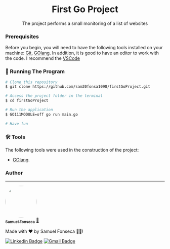 <h1 align="center">First Go Project</h1>
<p align="center">The project performs a small monitoring of a list of websites</p>

### Prerequisites

Before you begin, you will need to have the following tools installed on your machine:
[Git](https://git-scm.com), [GOlang](https://golang.org/). 
In addition, it is good to have an editor to work with the code. I recommend the [VSCode](https://code.visualstudio.com/)

### 🎲 Running The Program

```bash
# Clone this repository
$ git clone https://github.com/sam20fonsa1098/firstGoProject.git

# Access the project folder in the terminal
$ cd firstGoProject

# Run the application
$ GO111MODULE=off go run main.go

# Have fun
```
### 🛠 Tools

The following tools were used in the construction of the project:

- [GOlang](https://golang.org/).


### Author
---

<a href="https://scontent.fmao1-1.fna.fbcdn.net/v/t1.6435-1/s200x200/47679598_935385643252349_408996459854168064_n.jpg?_nc_cat=108&ccb=1-3&_nc_sid=7206a8&_nc_eui2=AeFx-vfucNiFef0hArTvfJymsnp9NX0grnGyen01fSCucVWfc18H03vBBG8VjyVm3aWUDo_VsTUcMF82j9VYi8k0&_nc_ohc=1Q_dU6b5ackAX-e2rBo&_nc_ht=scontent.fmao1-1.fna&tp=7&oh=78b9ef95d81fd22f73d2374622207fab&oe=60B693C1">
 <img style="border-radius: 50%;" src="https://scontent.fmao1-1.fna.fbcdn.net/v/t1.6435-1/s200x200/47679598_935385643252349_408996459854168064_n.jpg?_nc_cat=108&ccb=1-3&_nc_sid=7206a8&_nc_eui2=AeFx-vfucNiFef0hArTvfJymsnp9NX0grnGyen01fSCucVWfc18H03vBBG8VjyVm3aWUDo_VsTUcMF82j9VYi8k0&_nc_ohc=1Q_dU6b5ackAX-e2rBo&_nc_ht=scontent.fmao1-1.fna&tp=7&oh=78b9ef95d81fd22f73d2374622207fab&oe=60B693C1" width="100px;" alt=""/>
 <br />
 <sub><b>Samuel Fonseca</b></sub></a> <a href="https://blog.rocketseat.com.br/author/thiago//" title="Rocketseat">🚀</a>


Made with ❤️ by Samuel Fonseca 👋🏽!

[![Linkedin Badge](https://img.shields.io/badge/-Samuel-blue?style=flat-square&logo=Linkedin&logoColor=white&link=https://www.linkedin.com/in/samuel-cristo-550832161/)](https://www.linkedin.com/in/samuel-cristo-550832161/) 
[![Gmail Badge](https://img.shields.io/badge/-samfonsa12345@gmail.com-c14438?style=flat-square&logo=Gmail&logoColor=white&link=mailto:samfonsa12345@gmail.com)](mailto:samfonsa12345@gmail.com)
